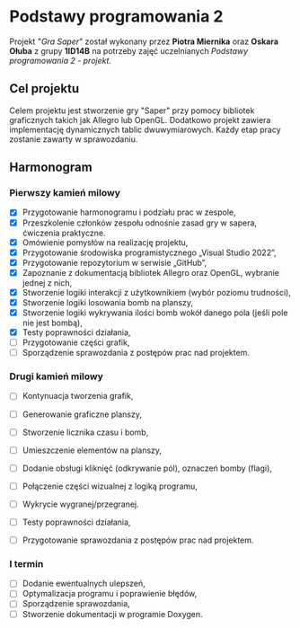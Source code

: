 # Podstawy programowania 2

Projekt "*Gra Saper*" został wykonany przez **Piotra Miernika** oraz **Oskara Ołuba** z grupy **1ID14B** na potrzeby zajęć uczelnianych *Podstawy programowania 2 - projekt*.

## Cel projektu

Celem projektu jest stworzenie gry "Saper" przy pomocy bibliotek graficznych takich jak Allegro lub OpenGL. Dodatkowo projekt zawiera implementację dynamicznych tablic dwuwymiarowych.
Każdy etap pracy zostanie zawarty w sprawozdaniu.

## Harmonogram

### Pierwszy kamień milowy

- [X] Przygotowanie harmonogramu i podziału prac w zespole,
- [X] Przeszkolenie członków zespołu odnośnie zasad gry w sapera, ćwiczenia praktyczne.
- [X] Omówienie pomysłów na realizację projektu,
- [X] Przygotowanie środowiska programistycznego „Visual Studio 2022”,
- [X] Przygotowanie repozytorium w serwisie „GitHub”,
- [X] Zapoznanie z dokumentacją bibliotek Allegro oraz OpenGL, wybranie jednej z nich,
- [X] Stworzenie logiki interakcji z użytkownikiem (wybór poziomu trudności),
- [X] Stworzenie logiki losowania bomb na planszy,
- [X] Stworzenie logiki wykrywania ilości bomb wokół danego pola (jeśli pole nie jest bombą),
- [X] Testy poprawności działania,
- [ ] Przygotowanie części grafik,
- [ ] Sporządzenie sprawozdania z postępów prac nad projektem.

### Drugi kamień milowy

- [ ] Kontynuacja tworzenia grafik,
- [ ] Generowanie graficzne planszy,
- [ ] Stworzenie licznika czasu i bomb,
- [ ] Umieszczenie elementów na planszy,
- [ ] Dodanie obsługi kliknięć (odkrywanie pól), oznaczeń bomby (flagi),
- [ ] Połączenie części wizualnej z logiką programu,
- [ ] Wykrycie wygranej/przegranej.
- [ ] Testy poprawności działania,
- [ ] Przygotowanie sprawozdania z postępów prac nad projektem.


### I termin

- [ ] Dodanie ewentualnych ulepszeń,
- [ ] Optymalizacja programu i poprawienie błędów,
- [ ] Sporządzenie sprawozdania,
- [ ] Stworzenie dokumentacji w programie Doxygen.
